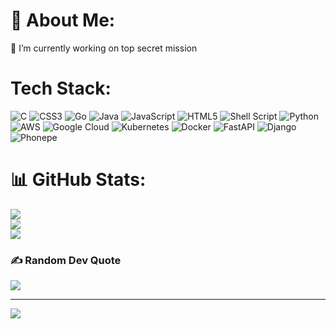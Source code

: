 # 💫 About Me:
🔭 I’m currently working on top secret mission


# Tech Stack:
![C](https://img.shields.io/badge/c-%2300599C.svg?style=for-the-badge&logo=c&logoColor=white) ![CSS3](https://img.shields.io/badge/css3-%231572B6.svg?style=for-the-badge&logo=css3&logoColor=white) ![Go](https://img.shields.io/badge/go-%2300ADD8.svg?style=for-the-badge&logo=go&logoColor=white) ![Java](https://img.shields.io/badge/java-%23ED8B00.svg?style=for-the-badge&logo=openjdk&logoColor=white) ![JavaScript](https://img.shields.io/badge/javascript-%23323330.svg?style=for-the-badge&logo=javascript&logoColor=%23F7DF1E) ![HTML5](https://img.shields.io/badge/html5-%23E34F26.svg?style=for-the-badge&logo=html5&logoColor=white) ![Shell Script](https://img.shields.io/badge/shell_script-%23121011.svg?style=for-the-badge&logo=gnu-bash&logoColor=white) ![Python](https://img.shields.io/badge/python-3670A0?style=for-the-badge&logo=python&logoColor=ffdd54) ![AWS](https://img.shields.io/badge/AWS-%23FF9900.svg?style=for-the-badge&logo=amazon-aws&logoColor=white) ![Google Cloud](https://img.shields.io/badge/GoogleCloud-%234285F4.svg?style=for-the-badge&logo=google-cloud&logoColor=white) ![Kubernetes](https://img.shields.io/badge/kubernetes-%23326ce5.svg?style=for-the-badge&logo=kubernetes&logoColor=white) ![Docker](https://img.shields.io/badge/docker-%230db7ed.svg?style=for-the-badge&logo=docker&logoColor=white) ![FastAPI](https://img.shields.io/badge/FastAPI-005571?style=for-the-badge&logo=fastapi)
![Django](https://img.shields.io/badge/django-white.svg?style=for-the-badge&logo=django&logoColor=green) ![Phonepe](https://img.shields.io/badge/phonepe-34235.svg?style=for-the-badge&logo=phonepe&logoColor=white)
# 📊 GitHub Stats:
![](https://github-readme-stats.vercel.app/api?username=mrallena&theme=tokyonight&hide_border=false&include_all_commits=true&count_private=true)<br/>
![](https://github-readme-streak-stats.herokuapp.com/?user=mrallena&theme=tokyonight&hide_border=false)<br/>
![](https://github-readme-stats.vercel.app/api/top-langs/?username=mrallena&theme=tokyonight&hide_border=false&include_all_commits=true&count_private=true&layout=compact)

### ✍️ Random Dev Quote
![](https://quotes-github-readme.vercel.app/api?type=horizontal&theme=radical)

---
[![](https://visitcount.itsvg.in/api?id=Mrallena&icon=2&color=11)](https://visitcount.itsvg.in)

<!-- Proudly created with GPRM ( https://gprm.itsvg.in ) -->
